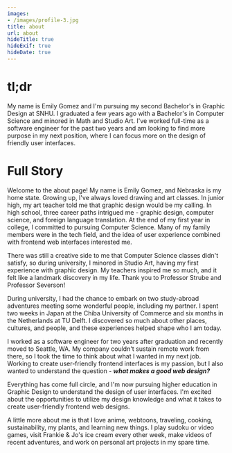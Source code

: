 ```yaml
---
images:
- /images/profile-3.jpg
title: about
url: about
hideTitle: true
hideExif: true
hideDate: true
---
```


<div align="left-aligned">
	<h1>tl;dr</h1>
	<p>
		My name is Emily Gomez and I'm pursuing my second Bachelor's in Graphic Design at SNHU. I graduated a few years ago with a Bachelor's in Computer Science and minored in Math and Studio Art. I've worked full-time as a software engineer for the past two years and am looking to find more purpose in my next position, where I can focus more on the design of friendly user interfaces.
	</p>
	<h1>Full Story</h1>
	<p>
        Welcome to the about page! My name is Emily Gomez, and Nebraska is my home state. Growing up, I've always loved drawing and art classes. In junior high, my art teacher told me that graphic design would be my calling. In high school, three career paths intrigued me -  graphic design, computer science, and foreign language translation. At the end of my first year in college, I committed to pursuing Computer Science. Many of my family members were in the tech field, and the idea of user experience combined with frontend web interfaces interested me.
	</p>
	<p>
		There was still a creative side to me that Computer Science classes didn't satisfy, so during university, I minored in Studio Art, having my first experience with graphic design. My teachers inspired me so much, and it felt like a landmark discovery in my life. Thank you to Professor Strube and Professor Severson!
	</p>
	<p>
		During university, I had the chance to embark on two study-abroad adventures meeting some wonderful people, including my partner. I spent two weeks in Japan at the Chiba University of Commerce and six months in the Netherlands at TU Delft. I discovered so much about other places, cultures, and people, and these experiences helped shape who I am today.
	</p>
	<p>
		I worked as a software engineer for two years after graduation and recently moved to Seattle, WA. My company couldn't sustain remote work from there, so I took the time to think about what I wanted in my next job. Working to create user-friendly frontend interfaces is my passion, but I also wanted to understand the question - <b><i>what makes a good web design?</i></b>
	<p>
		Everything has come full circle, and I'm now pursuing higher education in Graphic Design to understand the design of user interfaces. I'm excited about the opportunities to utilize my design knowledge and what it takes to create user-friendly frontend web designs.
	</p>
	<p>
		A little more about me is that I love anime, webtoons, traveling, cooking, sustainability, my plants, and learning new things. I play sudoku or video games, visit Frankie & Jo's ice cream every other week, make videos of recent adventures, and work on personal art projects in my spare time.
	</p>
</div>